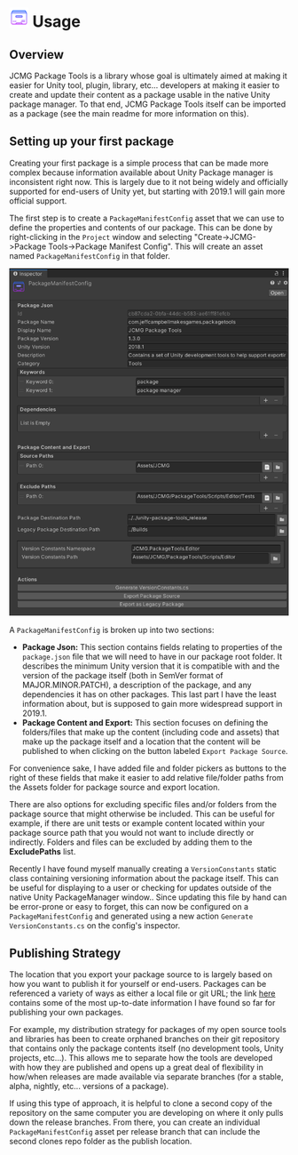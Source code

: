 # <img src="./Documentation/PackageManifestConfigIcon.png" alt="" width="35" height="35"/> Usage

## Overview
JCMG Package Tools is a library whose goal is ultimately aimed at making it easier for Unity tool, plugin, library, etc... developers at making it easier to create and update their content as a package usable in the native Unity package manager. To that end, JCMG Package Tools itself can be imported as a package (see the main readme for more information on this).

## Setting up your first package
Creating your first package is a simple process that can be made more complex because information available about Unity Package manager is inconsistent right now. This is largely due to it not being widely and officially supported for end-users of Unity yet, but starting with 2019.1 will gain more official support.

The first step is to create a `PackageManifestConfig` asset that we can use to define the properties and contents of our package. This can be done by right-clicking in the `Project` window and selecting "Create->JCMG->Package Tools->Package Manifest Config". This will create an asset named `PackageManifestConfig` in that folder.

![Package Manifest Config Inspector](./Documentation/Inspector.png)

A `PackageManifestConfig` is broken up into two sections:
* **Package Json:** This section contains fields relating to properties of the `package.json` file that we will need to have in our package root folder. It describes the minimum Unity version that it is compatible with and the version of the package itself (both in SemVer format of MAJOR.MINOR.PATCH), a description of the package, and any dependencies it has on other packages. This last part I have the least information about, but is supposed to gain more widespread support in 2019.1.
* **Package Content and Export:** This section focuses on defining the folders/files that make up the content (including code and assets) that make up the package itself and a location that the content will be published to when clicking on the button labeled `Export Package Source`. 

For convenience sake, I have added file and folder pickers as buttons to the right of these fields that make it easier to add relative file/folder paths from the Assets folder for package source and export location.

There are also options for excluding specific files and/or folders from the package source that might otherwise be included. This can be useful for example, if there are unit tests or example content located within your package source path that you would not want to include directly or indirectly. Folders and files can be excluded by adding them to the **ExcludePaths** list.

Recently I have found myself manually creating a `VersionConstants` static class containing versioning information about the package itself. This can be useful for displaying to a user or checking for updates outside of the native Unity PackageManager window.. Since updating this file by hand can be error-prone or easy to forget, this can now be configured on a `PackageManifestConfig` and generated using a new action `Generate VersionConstants.cs` on the config's inspector.

## Publishing Strategy

The location that you export your package source to is largely based on how you want to publish it for yourself or end-users. Packages can be referenced a variety of ways as either a local file or git URL; the link [here](https://forum.unity.com/threads/git-support-on-package-manager.573673/) contains some of the most up-to-date information I have found so far for publishing your own packages.

For example, my distribution strategy for packages of my open source tools and libraries has been to create orphaned branches on their git repository that contains only the package contents itself (no development tools, Unity projects, etc...). This allows me to separate how the tools are developed with how they are published and opens up a great deal of flexibility in how/when releases are made available via separate branches (for a stable, alpha, nightly, etc... versions of a package).

If using this type of approach, it is helpful to clone a second copy of the repository on the same computer you are developing on where it only pulls down the release branches. From there, you can create an individual `PackageManifestConfig` asset per release branch that can include the second clones repo folder as the publish location.



